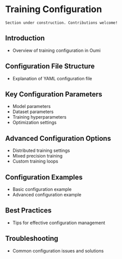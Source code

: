 # Training Configuration

```{attention}
Section under construction. Contributions welcome!
```

## Introduction

- Overview of training configuration in Oumi

## Configuration File Structure

- Explanation of YAML configuration file

## Key Configuration Parameters

- Model parameters
- Dataset parameters
- Training hyperparameters
- Optimization settings

## Advanced Configuration Options

- Distributed training settings
- Mixed precision training
- Custom training loops

## Configuration Examples

- Basic configuration example
- Advanced configuration example

## Best Practices

- Tips for effective configuration management

## Troubleshooting

- Common configuration issues and solutions
